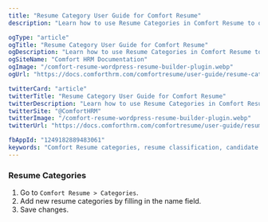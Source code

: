 ```yaml
---
title: "Resume Category User Guide for Comfort Resume"
description: "Learn how to use Resume Categories in Comfort Resume to organize candidates by skills, job roles, experience levels, and create efficient talent pools for better candidate management."

ogType: "article"
ogTitle: "Resume Category User Guide for Comfort Resume"
ogDescription: "Learn how to use Resume Categories in Comfort Resume to organize candidates by skills, job roles, experience levels, and create efficient talent pools for better candidate management."
ogSiteName: "Comfort HRM Documentation"
ogImage: "/comfort-resume-wordpress-resume-builder-plugin.webp"
ogUrl: "https://docs.comforthrm.com/comfortresume/user-guide/resume-category"

twitterCard: "article"
twitterTitle: "Resume Category User Guide for Comfort Resume"
twitterDescription: "Learn how to use Resume Categories in Comfort Resume to organize candidates by skills, job roles, experience levels, and create efficient talent pools for better candidate management."
twitterSite: "@ComfortHRM"
twitterImage: "/comfort-resume-wordpress-resume-builder-plugin.webp"
twitterUrl: "https://docs.comforthrm.com/comfortresume/user-guide/resume-category"

fbAppId: "1249182889483061"
keywords: "Comfort Resume categories, resume classification, candidate categories, skill categories, job categories, category management, resume organization, candidate sorting, category setup, talent pools"
---
```


### Resume Categories

1. Go to `Comfort Resume > Categories`.
2. Add new resume categories by filling in the name field.
3. Save changes.


